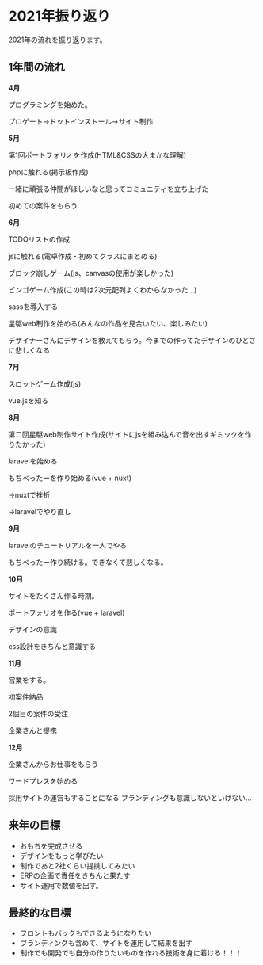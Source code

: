 # 2021年振り返り
2021年の流れを振り返ります。

## 1年間の流れ
**4月**

プログラミングを始めた。

プロゲート→ドットインストール→サイト制作

**5月**

第1回ポートフォリオを作成(HTML&CSSの大まかな理解)

phpに触れる(掲示板作成)

一緒に頑張る仲間がほしいなと思ってコミュニティを立ち上げた

初めての案件をもらう

**6月**

TODOリストの作成

jsに触れる(電卓作成・初めてクラスにまとめる)

ブロック崩しゲーム(js、canvasの使用が楽しかった)

ビンゴゲーム作成(この時は2次元配列よくわからなかった…)

sassを導入する

星駆web制作を始める(みんなの作品を見合いたい、楽しみたい)

デザイナーさんにデザインを教えてもらう。今までの作ってたデザインのひどさに悲しくなる

**7月**

スロットゲーム作成(js)

vue.jsを知る

**8月**

第二回星駆web制作サイト作成(サイトにjsを組み込んで音を出すギミックを作りたかった)

laravelを始める

もちべったーを作り始める(vue + nuxt)

→nuxtで挫折

→laravelでやり直し

**9月**

laravelのチュートリアルを一人でやる

もちべったー作り続ける。できなくて悲しくなる。

**10月**

サイトをたくさん作る時期。

ポートフォリオを作る(vue + laravel)

デザインの意識

css設計をきちんと意識する

**11月**

営業をする。

初案件納品

2個目の案件の受注

企業さんと提携

**12月**

企業さんからお仕事をもらう

ワードプレスを始める

採用サイトの運営もすることになる
ブランディングも意識しないといけない…

## 来年の目標
* おもちを完成させる
* デザインをもっと学びたい
* 制作であと2社くらい提携してみたい
* ERPの企画で責任をきちんと果たす
* サイト運用で数値を出す。

## 最終的な目標
* フロントもバックもできるようになりたい
* ブランディングも含めて、サイトを運用して結果を出す
* 制作でも開発でも自分の作りたいものを作れる技術を身に着ける！！！

